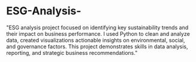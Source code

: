 # ESG-Analysis-
"ESG analysis project focused on identifying key sustainability trends and their impact on business performance. I used Python to clean and analyze data, created visualizations actionable insights on environmental, social, and governance factors. This project demonstrates skills in data analysis, reporting, and strategic business recommendations."
